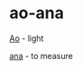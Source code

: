 # ao-ana

[Ao](https://wehewehe.org/gsdl2.85/cgi-bin/hdict?e=q-11000-00---off-0hdict--00-1----0-10-0---0---0direct-10-ED--4--textpukuielbert%2ctextmamaka-----0-1l--11-haw-Zz-1---Zz-1-home-Ana--00-4-1-00-0--4----0-0-11-00-0utfZz-8-00&a=d&d=D1133) - light

[ana](https://wehewehe.org/gsdl2.85/cgi-bin/hdict?e=q-11000-00---off-0hdict--00-1----0-10-0---0---0direct-10-ED--4--textpukuielbert%2ctextmamaka-----0-1l--11-haw-Zz-1---Zz-1-home-ana--00-4-1-00-0--4----0-0-11-00-0utfZz-8-00&a=d&d=D1133) - to measure
